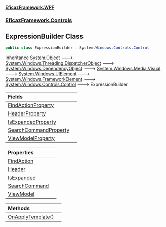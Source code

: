 #### [EficazFramework.WPF](EficazFrameworkWPF.md 'EficazFramework WPF')
### [EficazFramework.Controls](EficazFrameworkWPF.md#EficazFramework.Controls 'EficazFramework.Controls')

## ExpressionBuilder Class

```csharp
public class ExpressionBuilder : System.Windows.Controls.Control
```

Inheritance [System.Object](https://docs.microsoft.com/en-us/dotnet/api/System.Object 'System.Object') &#129106; [System.Windows.Threading.DispatcherObject](https://docs.microsoft.com/en-us/dotnet/api/System.Windows.Threading.DispatcherObject 'System.Windows.Threading.DispatcherObject') &#129106; [System.Windows.DependencyObject](https://docs.microsoft.com/en-us/dotnet/api/System.Windows.DependencyObject 'System.Windows.DependencyObject') &#129106; [System.Windows.Media.Visual](https://docs.microsoft.com/en-us/dotnet/api/System.Windows.Media.Visual 'System.Windows.Media.Visual') &#129106; [System.Windows.UIElement](https://docs.microsoft.com/en-us/dotnet/api/System.Windows.UIElement 'System.Windows.UIElement') &#129106; [System.Windows.FrameworkElement](https://docs.microsoft.com/en-us/dotnet/api/System.Windows.FrameworkElement 'System.Windows.FrameworkElement') &#129106; [System.Windows.Controls.Control](https://docs.microsoft.com/en-us/dotnet/api/System.Windows.Controls.Control 'System.Windows.Controls.Control') &#129106; ExpressionBuilder

| Fields | |
| :--- | :--- |
| [FindActionProperty](EficazFramework.Controls/ExpressionBuilder/FindActionProperty.md 'EficazFramework.Controls.ExpressionBuilder.FindActionProperty') | |
| [HeaderProperty](EficazFramework.Controls/ExpressionBuilder/HeaderProperty.md 'EficazFramework.Controls.ExpressionBuilder.HeaderProperty') | |
| [IsExpandedProperty](EficazFramework.Controls/ExpressionBuilder/IsExpandedProperty.md 'EficazFramework.Controls.ExpressionBuilder.IsExpandedProperty') | |
| [SearchCommandProperty](EficazFramework.Controls/ExpressionBuilder/SearchCommandProperty.md 'EficazFramework.Controls.ExpressionBuilder.SearchCommandProperty') | |
| [ViewModelProperty](EficazFramework.Controls/ExpressionBuilder/ViewModelProperty.md 'EficazFramework.Controls.ExpressionBuilder.ViewModelProperty') | |

| Properties | |
| :--- | :--- |
| [FindAction](EficazFramework.Controls/ExpressionBuilder/FindAction.md 'EficazFramework.Controls.ExpressionBuilder.FindAction') | |
| [Header](EficazFramework.Controls/ExpressionBuilder/Header.md 'EficazFramework.Controls.ExpressionBuilder.Header') | |
| [IsExpanded](EficazFramework.Controls/ExpressionBuilder/IsExpanded.md 'EficazFramework.Controls.ExpressionBuilder.IsExpanded') | |
| [SearchCommand](EficazFramework.Controls/ExpressionBuilder/SearchCommand.md 'EficazFramework.Controls.ExpressionBuilder.SearchCommand') | |
| [ViewModel](EficazFramework.Controls/ExpressionBuilder/ViewModel.md 'EficazFramework.Controls.ExpressionBuilder.ViewModel') | |

| Methods | |
| :--- | :--- |
| [OnApplyTemplate()](EficazFramework.Controls/ExpressionBuilder/OnApplyTemplate().md 'EficazFramework.Controls.ExpressionBuilder.OnApplyTemplate()') | |
